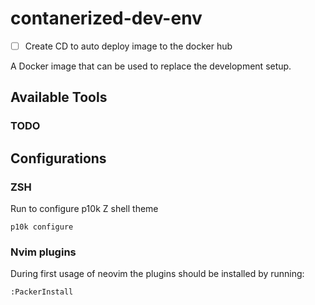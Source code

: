 # contanerized-dev-env

- [ ] Create CD to auto deploy image to the docker hub

A Docker image that can be used to replace the development setup.

## Available Tools
### TODO


## Configurations

### ZSH
Run to configure p10k Z shell theme
```
p10k configure
```

### Nvim plugins
During first usage of neovim the plugins should be installed by running:
```
:PackerInstall
```
